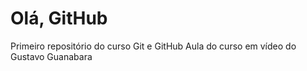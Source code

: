 # Olá, GitHub
 Primeiro repositório do curso Git e GitHub
 Aula do curso em vídeo do Gustavo Guanabara
 
